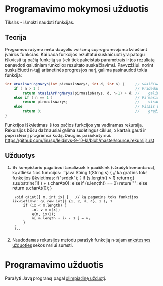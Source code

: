
Programavimo mokymosi užduotis
========================
Tikslas - išmokti naudoti funkcijas.

Teorija
-------
Programos rašymo metu daugelis veiksmų suprogramuojama kviečiant įvairias funkcijas.
Kai kada funkcijos rezultatui suskaičiuoti yra patogu iškviesti tą pačią funkciją su šiek tiek
pakeistais parametrais ir jos rezultatą panaudoti galutiniam funkcijos rezultato suskaičiavimui.
Pavyzdžiui, norint suskaičiuoti n-tąjį aritmetinės progresijos narį, galima pasinaudoti tokia
funkcija:

```java
int ntasisArPrgNarys(int pirmasisNarys, int d, int n) {		// Skaičiuojame n-ąjį aritmetinės progresijos narį
	if ( n > 1 ) 											// Pradedant nuo antrojo, kiekvieną aritmetinė sprogresijos narį
		return ntasisArPrgNarys(pirmasisNarys, d, n-1) + d;	//    galima suskaičiuoti prie ankstesnio nario pridedant progresijos skirtumą d.
	else if ( n == 1 )										// Pirmasis narys
		return pirmasisNarys;								//    visada grąžinamas toks koks yra.
	else													// Visais kitais atvejais
		return 0;											//    grąžinamas 0.
}
```

Funkcijos iškvietimas iš tos pačios funkcijos yra vadinamas rekursija.
Rekursijos būdu dažniausiai galima sudėtingus ciklus, o kartais gauti ir paprastesnį programos kodą.
Daugiau pasiskaitymui: <https://github.com/linasp/leidinys-9-10-kl/blob/master/source/rekursija.rst>

Užduotys
--------
1. Be kompiuterio pagalbos išanalizuok ir paaiškink (užrašyk komentarus), ką atlieka šios funkcijos:
		```java
		String f(String s) {		// ka gražins toks funkcijos iškvietimas: f("sedek"); ?
			if (s.length() > 1)
				return g( s.substring(1) ) + s.charAt(0);
			else if (s.length() == 0)
				return "";
			else
				return s.charAt(0);
		}
		
		void g(int[] m, int ix) {	// ką pagamins toks funkcijos iškvietimas: g( new int[] {1, 2, 4, 4}, 1 ); ?
			if (ix < m.length) {
				int v = m[x];
				g(m, ix+1);
				m[ m.length - ix - 1 ] = v;
			}
		}
		```
2. Naudodamas rekursijos metodu parašyk funkciją n-tajam [ankstesnės užduoties](../step002/task.md) sekos nariui surasti.

Programavimo užduotis
=====================
Parašyti Javą programą pagal [olimpiadinę užduotį](task.md).
